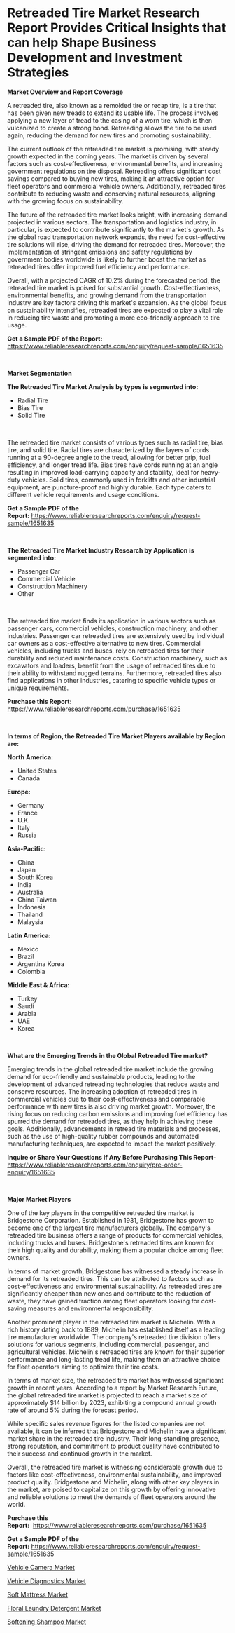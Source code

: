 <p><h1>Retreaded Tire Market Research Report Provides Critical Insights that can help Shape Business Development and Investment Strategies</h1></p><p><strong>Market Overview and Report Coverage</strong></p>
<p><p>A retreaded tire, also known as a remolded tire or recap tire, is a tire that has been given new treads to extend its usable life. The process involves applying a new layer of tread to the casing of a worn tire, which is then vulcanized to create a strong bond. Retreading allows the tire to be used again, reducing the demand for new tires and promoting sustainability.</p><p>The current outlook of the retreaded tire market is promising, with steady growth expected in the coming years. The market is driven by several factors such as cost-effectiveness, environmental benefits, and increasing government regulations on tire disposal. Retreading offers significant cost savings compared to buying new tires, making it an attractive option for fleet operators and commercial vehicle owners. Additionally, retreaded tires contribute to reducing waste and conserving natural resources, aligning with the growing focus on sustainability.</p><p>The future of the retreaded tire market looks bright, with increasing demand projected in various sectors. The transportation and logistics industry, in particular, is expected to contribute significantly to the market's growth. As the global road transportation network expands, the need for cost-effective tire solutions will rise, driving the demand for retreaded tires. Moreover, the implementation of stringent emissions and safety regulations by government bodies worldwide is likely to further boost the market as retreaded tires offer improved fuel efficiency and performance.</p><p>Overall, with a projected CAGR of 10.2% during the forecasted period, the retreaded tire market is poised for substantial growth. Cost-effectiveness, environmental benefits, and growing demand from the transportation industry are key factors driving this market's expansion. As the global focus on sustainability intensifies, retreaded tires are expected to play a vital role in reducing tire waste and promoting a more eco-friendly approach to tire usage.</p></p>
<p><strong>Get a Sample PDF of the Report:</strong> <a href="https://www.reliableresearchreports.com/enquiry/request-sample/1651635">https://www.reliableresearchreports.com/enquiry/request-sample/1651635</a></p>
<p>&nbsp;</p>
<p><strong>Market Segmentation</strong></p>
<p><strong>The Retreaded Tire Market Analysis by types is segmented into:</strong></p>
<p><ul><li>Radial Tire</li><li>Bias Tire</li><li>Solid Tire</li></ul></p>
<p>&nbsp;</p>
<p><p>The retreaded tire market consists of various types such as radial tire, bias tire, and solid tire. Radial tires are characterized by the layers of cords running at a 90-degree angle to the tread, allowing for better grip, fuel efficiency, and longer tread life. Bias tires have cords running at an angle resulting in improved load-carrying capacity and stability, ideal for heavy-duty vehicles. Solid tires, commonly used in forklifts and other industrial equipment, are puncture-proof and highly durable. Each type caters to different vehicle requirements and usage conditions.</p></p>
<p><strong>Get a Sample PDF of the Report:</strong>&nbsp;<a href="https://www.reliableresearchreports.com/enquiry/request-sample/1651635">https://www.reliableresearchreports.com/enquiry/request-sample/1651635</a></p>
<p>&nbsp;</p>
<p><strong>The Retreaded Tire Market Industry Research by Application is segmented into:</strong></p>
<p><ul><li>Passenger Car</li><li>Commercial Vehicle</li><li>Construction Machinery</li><li>Other</li></ul></p>
<p>&nbsp;</p>
<p><p>The retreaded tire market finds its application in various sectors such as passenger cars, commercial vehicles, construction machinery, and other industries. Passenger car retreaded tires are extensively used by individual car owners as a cost-effective alternative to new tires. Commercial vehicles, including trucks and buses, rely on retreaded tires for their durability and reduced maintenance costs. Construction machinery, such as excavators and loaders, benefit from the usage of retreaded tires due to their ability to withstand rugged terrains. Furthermore, retreaded tires also find applications in other industries, catering to specific vehicle types or unique requirements.</p></p>
<p><strong>Purchase this Report:</strong>&nbsp; <a href="https://www.reliableresearchreports.com/purchase/1651635">https://www.reliableresearchreports.com/purchase/1651635</a></p>
<p>&nbsp;</p>
<p><strong>In terms of Region, the Retreaded Tire Market Players available by Region are:</strong></p>
<p>
    <p> <strong> North America: </strong>
        <ul>
            <li>United States</li>
            <li>Canada</li>
        </ul>
        </p> 
    <p> <strong> Europe: </strong>
        <ul>
            <li>Germany</li>
            <li>France</li>
            <li>U.K.</li>
            <li>Italy</li>
            <li>Russia</li>
        </ul>
        </p> 
    <p> <strong> Asia-Pacific: </strong>
        <ul>
            <li>China</li>
            <li>Japan</li>
            <li>South Korea</li>
            <li>India</li>
            <li>Australia</li>
            <li>China Taiwan</li>
            <li>Indonesia</li>
            <li>Thailand</li>
            <li>Malaysia</li>
        </ul>
        </p> 
    <p> <strong> Latin America: </strong>
        <ul>
            <li>Mexico</li>
            <li>Brazil</li>
            <li>Argentina Korea</li>
            <li>Colombia</li>
        </ul>
        </p> 
    <p> <strong> Middle East & Africa: </strong>
        <ul>
            <li>Turkey</li>
            <li>Saudi</li>
            <li>Arabia</li>
            <li>UAE</li>
            <li>Korea</li>
        </ul>
    </p>
    </p>
<p>&nbsp;</p>
<p><strong>What are the Emerging Trends in the Global Retreaded Tire market?</strong></p>
<p><p>Emerging trends in the global retreaded tire market include the growing demand for eco-friendly and sustainable products, leading to the development of advanced retreading technologies that reduce waste and conserve resources. The increasing adoption of retreaded tires in commercial vehicles due to their cost-effectiveness and comparable performance with new tires is also driving market growth. Moreover, the rising focus on reducing carbon emissions and improving fuel efficiency has spurred the demand for retreaded tires, as they help in achieving these goals. Additionally, advancements in retread tire materials and processes, such as the use of high-quality rubber compounds and automated manufacturing techniques, are expected to impact the market positively.</p></p>
<p><strong>Inquire or Share Your Questions If Any Before Purchasing This Report</strong>- <a href="https://www.reliableresearchreports.com/enquiry/pre-order-enquiry/1651635">https://www.reliableresearchreports.com/enquiry/pre-order-enquiry/1651635</a></p>
<p>&nbsp;</p>
<p><strong>Major Market Players</strong></p>
<p><p>One of the key players in the competitive retreaded tire market is Bridgestone Corporation. Established in 1931, Bridgestone has grown to become one of the largest tire manufacturers globally. The company's retreaded tire business offers a range of products for commercial vehicles, including trucks and buses. Bridgestone's retreaded tires are known for their high quality and durability, making them a popular choice among fleet owners.</p><p>In terms of market growth, Bridgestone has witnessed a steady increase in demand for its retreaded tires. This can be attributed to factors such as cost-effectiveness and environmental sustainability. As retreaded tires are significantly cheaper than new ones and contribute to the reduction of waste, they have gained traction among fleet operators looking for cost-saving measures and environmental responsibility.</p><p>Another prominent player in the retreaded tire market is Michelin. With a rich history dating back to 1889, Michelin has established itself as a leading tire manufacturer worldwide. The company's retreaded tire division offers solutions for various segments, including commercial, passenger, and agricultural vehicles. Michelin's retreaded tires are known for their superior performance and long-lasting tread life, making them an attractive choice for fleet operators aiming to optimize their tire costs.</p><p>In terms of market size, the retreaded tire market has witnessed significant growth in recent years. According to a report by Market Research Future, the global retreaded tire market is projected to reach a market size of approximately $14 billion by 2023, exhibiting a compound annual growth rate of around 5% during the forecast period.</p><p>While specific sales revenue figures for the listed companies are not available, it can be inferred that Bridgestone and Michelin have a significant market share in the retreaded tire industry. Their long-standing presence, strong reputation, and commitment to product quality have contributed to their success and continued growth in the market.</p><p>Overall, the retreaded tire market is witnessing considerable growth due to factors like cost-effectiveness, environmental sustainability, and improved product quality. Bridgestone and Michelin, along with other key players in the market, are poised to capitalize on this growth by offering innovative and reliable solutions to meet the demands of fleet operators around the world.</p></p>
<p><strong>Purchase this Report:</strong>&nbsp;&nbsp;<a href="https://www.reliableresearchreports.com/purchase/1651635">https://www.reliableresearchreports.com/purchase/1651635</a></p>
<p></p>
<p><strong>Get a Sample PDF of the Report:</strong>&nbsp;<a href="https://www.reliableresearchreports.com/enquiry/request-sample/1651635">https://www.reliableresearchreports.com/enquiry/request-sample/1651635</a></p>
<p><p><a href="https://github.com/abbypearson7765/Market-Research-Report-List-1/blob/main/vehicle-camera-market.md">Vehicle Camera Market</a></p><p><a href="https://github.com/dziulagalemab/Market-Research-Report-List-1/blob/main/vehicle-diagnostics-market.md">Vehicle Diagnostics Market</a></p><p><a href="https://medium.com/@christopherbennett19/soft-mattress-market-share-evolution-and-market-growth-trends-2023-2030-d59674c0e4bb">Soft Mattress Market</a></p><p><a href="https://medium.com/@jamesromero59/floral-laundry-detergent-market-insights-into-market-cagr-market-trends-and-growth-strategies-6a1b81a25e4a">Floral Laundry Detergent Market</a></p><p><a href="https://medium.com/@scottford2001/decoding-softening-shampoo-market-metrics-market-share-trends-and-growth-patterns-3ea53ac2df2e">Softening Shampoo Market</a></p></p>